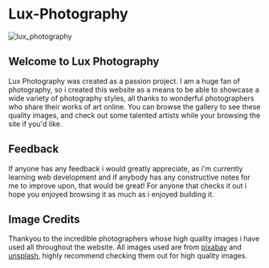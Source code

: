 # Lux-Photography

![lux_photography](https://github.com/user-attachments/assets/530a7396-cd45-4b95-801e-71b3f05b08da)

## Welcome to Lux Photography

Lux Photography was created as a passion project. I am a huge fan of photography, so i created this website as a means to be able to showcase a wide variety of photography styles, all thanks to wonderful photographers who share their works of art online. You can browse the gallery to see these quality images, and check out some talented artists while your browsing the site if you'd like.

## Feedback 

If anyone has any feedback i would greatly appreciate, as i'm currently learning web development and if anybody has any constructive notes for me to improve upon, that would be great! For anyone that checks it out i hope you enjoyed browsing it as much as i enjoyed building it.

## Image Credits 

Thankyou to the incredible photographers whose high quality images i have used all throughout the website. All images used are from [pixabay](https://pixabay.com) and [unsplash](https://unsplash.com), highly recommend checking them out for high quality images.
